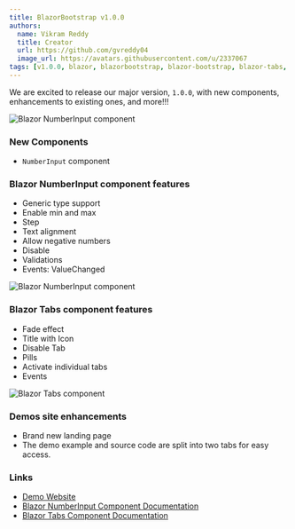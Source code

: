 ```yaml
---
title: BlazorBootstrap v1.0.0
authors:
  name: Vikram Reddy
  title: Creator
  url: https://github.com/gvreddy04
  image_url: https://avatars.githubusercontent.com/u/2337067
tags: [v1.0.0, blazor, blazorbootstrap, blazor-bootstrap, blazor-tabs, blazor-input, blazor-input-number, blazor-number-input, input, input-number]
---
```


We are excited to release our major version, `1.0.0`, with new components, enhancements to existing ones, and more!!!

<img src="https://i.imgur.com/iUNBkki.png" alt="Blazor NumberInput component" />

<!--truncate-->

### New Components

- `NumberInput` component

### Blazor NumberInput component features
- Generic type support
- Enable min and max
- Step
- Text alignment
- Allow negative numbers
- Disable
- Validations
- Events: ValueChanged

<img src="https://i.imgur.com/iUNBkki.png" alt="Blazor NumberInput component" />

### Blazor Tabs component features
- Fade effect
- Title with Icon
- Disable Tab
- Pills
- Activate individual tabs
- Events

<img src="https://i.imgur.com/ranwriJ.png" alt="Blazor Tabs component" />

### Demos site enhancements
- Brand new landing page
- The demo example and source code are split into two tabs for easy access.

### Links

- [Demo Website](https://demos.getblazorbootstrap.com/form/number-input)
- [Blazor NumberInput Component Documentation](https://getblazorbootstrap.com/docs/components/progress)
- [Blazor Tabs Component Documentation](https://getblazorbootstrap.com/docs/components/tabs)